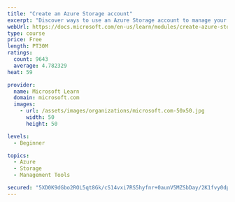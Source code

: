 ```yaml
---
title: "Create an Azure Storage account"
excerpt: "Discover ways to use an Azure Storage account to manage your data for billing, access, and storage location of your blobs, files, queues, and tables."
webUrl: https://docs.microsoft.com/en-us/learn/modules/create-azure-storage-account/
type: course
price: Free
length: PT30M
ratings:
  count: 9643
  average: 4.782329
heat: 59

provider:
  name: Microsoft Learn
  domain: microsoft.com
  images:
    - url: /assets/images/organizations/microsoft.com-50x50.jpg
      width: 50
      height: 50

levels:
  - Beginner

topics:
  - Azure
  - Storage
  - Management Tools

secured: "5XD0K9dGbo2ROL5qt8Gk/cS14vxi7RS5hyfnr+0aunV5MZSbDay/2K1fvy0dp1g4CsNt657SJQLxjBCZxnvOpVHmiiWPbsVdaZGKW63BOtf+hwQpPoXJ4j3ZwjVFStswM9wh2ytgTgz/UGnAol3XZstH/2mtfS2Ubb85OWnEBBP3qwd4JyrTt8F2hB/4H/nF+Hyz5NR+s8CiCI5Lkzt/4tpP0/xde468XeUZy8k6MkhPxzQkRuNJd3OXUaSKrJd2L0TQzm6AM+o/uEugFiODgUkgmaTyfu7v8kH6/CG0DxQlrG3hv3bjbDwCeP2Rrpy7xAcGfEbIrsu0y6kdusPD0Bz5IpKrHCvWWK0RaCCHMiDTLDSsShcWliZJ0qFA6XUT5QD4hwX+GiutzIYd5QGEiVAOZMnlQz3OsuzSb/is25g=;Ig5gkHt2SeyxTAfgT696JQ=="
---
```


